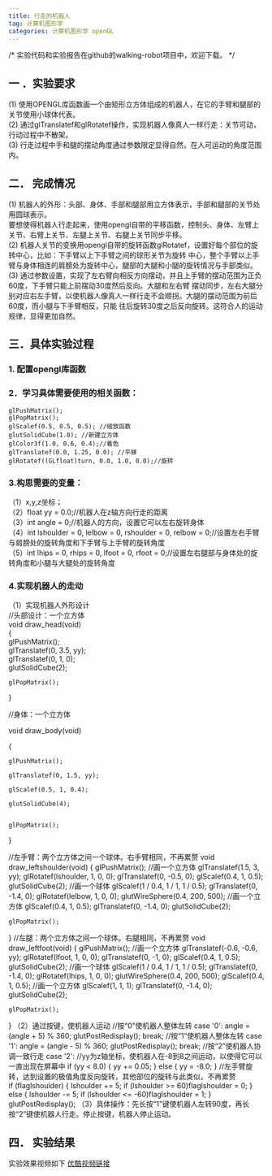 ```yaml
---
title: 行走的机器人
tag: 计算机图形学
categories: 计算机图形学 openGL
---
```


/*
实验代码和实验报告在github的walking-robot项目中，欢迎下载。
*/

## 一 ．实验要求

(1) 使用OPENGL库函数画一个由矩形立方体组成的机器人，在它的手臂和腿部的关节使用小球体代表。  
(2) 通过glTranslatef和glRotatef操作，实现机器人像真人一样行走：关节可动，行动过程中不散架。  
(3) 行走过程中手和腿的摆动角度通过参数限定显得自然，在人可运动的角度范围内。  
## 二． 完成情况

(1) 机器人的外形：头部、身体、手部和腿部用立方体表示，手部和腿部的关节处用圆球表示。  
要想使得机器人行走起来，使用opengl自带的平移函数，控制头、身体、左臂上关节、右臂上关节、左腿上关节、右腿上关节同步平移。  
(2) 机器人关节的变换用opengl自带的旋转函数glRotatef，设置好每个部位的旋转中心，比如：下手臂以上下手臂之间的球形关节为旋转
中心，整个手臂以上手臂与身体相连的肩膀处为旋转中心，腿部的大腿和小腿的旋转情况与手部类似。  
(3) 通过参数设置，实现了左右臂向相反方向摆动，并且上手臂的摆动范围为正负60度，下手臂只能上前摆动30度然后反向。大腿和左右臂
摆动同步，左右大腿分别对应右左手臂，以使机器人像真人一样行走不会顺拐。大腿的摆动范围为前后60度，而小腿与下手臂相反，只能
往后旋转30度之后反向旋转。这符合人的运动规律，显得更加自然。  
## 三．具体实验过程  
### 1. 配置opengl库函数  
### 2．学习具体需要使用的相关函数：  
	glPushMatrix();  
	glPopMatrix();  
	glScalef(0.5, 0.5, 0.5); //缩放函数  
	glutSolidCube(1.0); //新建立方体  
	glColor3f(1.0, 0.6, 0.4);//着色  
	glTranslatef(0.0, 1.25, 0.0); //平移  
	glRotatef((GLfloat)turn, 0.0, 1.0, 0.0);//旋转  
### 3.构思需要的变量：  
（1）x,y,z坐标；  
（2）float yy = 0.0;//机器人在z轴方向行走的距离  
（3）int angle = 0;//机器人的方向，设置它可以左右旋转身体  
（4）int lshoulder = 0, lelbow = 0, rshoulder = 0, relbow = 0;//设置左右手臂与肩膀处的旋转角度和下手臂与上手臂的旋转角度  
（5）int lhips = 0, rhips = 0, lfoot = 0, rfoot = 0;//设置左右腿部与身体处的旋转角度和小腿与大腿处的旋转角度  
### 4.实现机器人的走动  
（1）实现机器人外形设计  
//头部设计：一个立方体  
void draw_head(void)  
{  
	glPushMatrix();  
	glTranslatef(0, 3.5, yy);  
	glTranslatef(0, 1, 0);  
	glutSolidCube(2);
	
	glPopMatrix();
	
}

//身体：一个立方体

void draw_body(void)

{

	glPushMatrix();
	
	glTranslatef(0, 1.5, yy);
	
	glScalef(0.5, 1, 0.4);
	
	glutSolidCube(4);
	

	glPopMatrix();
	
}

//左手臂：两个立方体之间一个球体。右手臂相同，不再累赘
void draw_leftshoulder(void)
{
	glPushMatrix();
	//画一个立方体
	glTranslatef(1.5, 3, yy);
	glRotatef(lshoulder, 1, 0, 0);
	glTranslatef(0, -0.5, 0);
	glScalef(0.4, 1, 0.5);
	glutSolidCube(2);
	//画一个球体
	glScalef(1 / 0.4, 1 / 1, 1 / 0.5);
	glTranslatef(0, -1.4, 0);
	glRotatef(lelbow, 1, 0, 0);
	glutWireSphere(0.4, 200, 500);
	//画一个立方体
	glScalef(0.4, 1, 0.5);
	glTranslatef(0, -1.4, 0);
	glutSolidCube(2);

	glPopMatrix();
}
//左腿：两个立方体之间一个球体。右腿相同，不再累赘
void draw_leftfoot(void)
{
	glPushMatrix();
	//画一个立方体
	glTranslatef(-0.6, -0.6, yy);
	glRotatef(lfoot, 1, 0, 0);
	glTranslatef(0, -1, 0);
	glScalef(0.4, 1, 0.5);
	glutSolidCube(2);
	//画一个球体
	glScalef(1 / 0.4, 1 / 1, 1 / 0.5);
	glTranslatef(0, -1.4, 0);
	glRotatef(lhips, 1, 0, 0);
	glutWireSphere(0.4, 200, 500);
	glScalef(0.4, 1, 0.5);
	//画一个立方体
	glScalef(1, 1, 1);
	glTranslatef(0, -1.4, 0);
	glutSolidCube(2);

	glPopMatrix();
}
（2）通过按键，使机器人运动
	//按“0”使机器人整体左转
	case '0':
		angle = (angle + 5) % 360;
		glutPostRedisplay();
		break;
	//按“1”使机器人整体左转
	case '1':
		angle = (angle - 5) % 360;
		glutPostRedisplay();
		break;
	//按“2”使机器人协调一致行走
	case '2':
		//yy为z轴坐标，使机器人在-8到8之间运动，以使得它可以一直出现在屏幕中
		if (yy < 8.0) {
			yy += 0.05;
		}
		else {
			yy = -8.0;
		}
		//左手臂旋转，达到设置的极值角度反向旋转，其他部位的旋转与此类似，不再累赘	
		if (flaglshoulder)
		{
			lshoulder += 5;
			if (lshoulder >= 60)flaglshoulder = 0;
		}
		else
		{
			lshoulder -= 5;
			if (lshoulder <= -60)flaglshoulder = 1;
		}
		glutPostRedisplay();
（3）具体操作：先长按“1”键使机器人左转90度，再长按“2”键使机器人行走。停止按键，机器人停止运动。

## 四． 实验结果
实验效果视频如下 [优酷视频链接](http://v.youku.com/v_show/id_XMjY4MzQ2MzAzNg==)